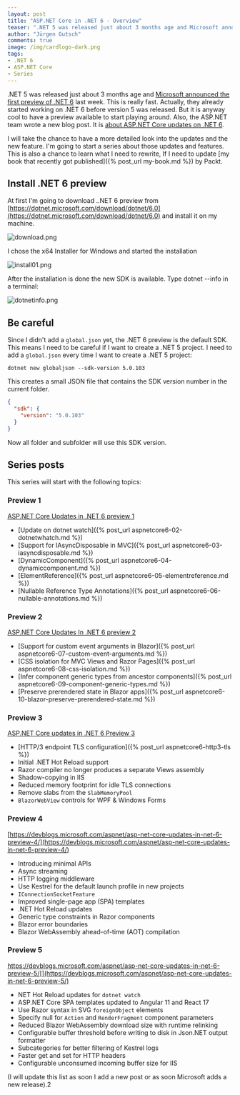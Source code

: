 ```yaml
---
layout: post
title: "ASP.​NET Core in .NET 6 - Overview"
teaser: ".NET 5 was released just about 3 months age and Microsoft announced the first preview of .NET 6 last week. This is really fast. Actually they already started working on .NET 6 before version 5 was released. But it is anyway cool to have a preview available to start playing around. Also the ASP.NET team wrote a new blog post. It is about ASP.NET Core updates on .NET 6. I will take the chance to have more detailed look into the updates and the new feature. I'm going to start a series about those updates and features."
author: "Jürgen Gutsch"
comments: true
image: /img/cardlogo-dark.png
tags: 
- .NET 6
- ASP.NET Core
- Series
---
```


.NET 5 was released just about 3 months age and [Microsoft announced the first preview of .NET 6](https://devblogs.microsoft.com/dotnet/announcing-net-6-preview-1/) last week. This is really fast. Actually, they already started working on .NET 6 before version 5 was released. But it is anyway cool to have a preview available to start playing around. Also, the ASP.NET team wrote a new blog post. It is [about ASP.NET Core updates on .NET 6](https://devblogs.microsoft.com/aspnet/asp-net-core-updates-in-net-6-preview-1/).

I will take the chance to have a more detailed look into the updates and the new feature. I'm going to start a series about those updates and features. This is also a chance to learn what I need to rewrite, If I need to update [my book that recently got published]({% post_url my-book.md %}) by Packt.

## Install .NET 6 preview

At first I'm going to download ..NET 6 preview from [https://dotnet.microsoft.com/download/dotnet/6.0](https://dotnet.microsoft.com/download/dotnet/6.0) and  install it on my machine.

![download.png]({{site.baseurl}}/img/aspnetcore6/download.png)

I chose the x64 Installer for Windows and started the installation

![install01.png]({{site.baseurl}}/img/aspnetcore6/install01.png)

After the installation is done the new SDK is available. Type dotnet --info in a terminal:

![dotnetinfo.png]({{site.baseurl}}/img/aspnetcore6/dotnetinfo.png)

## Be careful

Since I didn't add a `global.json` yet, the .NET 6 preview is the default SDK. This means I need to be careful if I want to create a .NET 5 project. I need to add a `global.json` every time I want to create a .NET 5 project:

```shell
dotnet new globaljson --sdk-version 5.0.103
```

This creates a small JSON file that contains the SDK version number in the current folder.

```json
{
  "sdk": {
    "version": "5.0.103"
  }
}
```

Now all folder and subfolder will use this SDK version.

## Series posts

This series will start with the following topics:

### Preview 1

[ASP.NET Core Updates in .NET 6 preview 1](https://devblogs.microsoft.com/aspnet/asp-net-core-updates-in-net-6-preview-1/)

* [Update on dotnet watch]({% post_url aspnetcore6-02-dotnetwhatch.md %})
* [Support for IAsyncDisposable in MVC]({% post_url aspnetcore6-03-iasyncdisposable.md %})
* [DynamicComponent]({% post_url aspnetcore6-04-dynamiccomponent.md %})
* [ElementReference]({% post_url aspnetcore6-05-elementreference.md %})
* [Nullable Reference Type Annotations]({% post_url aspnetcore6-06-nullable-annotations.md %})

### Preview 2

[ASP.NET Core Updates In .NET 6 preview 2](https://devblogs.microsoft.com/aspnet/asp-net-core-updates-in-net-6-preview-2/)

- [Support for custom event arguments in Blazor]({% post_url aspnetcore6-07-custom-event-arguments.md %})
- [CSS isolation for MVC Views and Razor Pages]({% post_url aspnetcore6-08-css-isolation.md %})
- [Infer component generic types from ancestor components]({% post_url aspnetcore6-09-component-generic-types.md %})
- [Preserve prerendered state in Blazor apps]({% post_url aspnetcore6-10-blazor-preserve-prerendered-state.md %})

### Preview 3

[ASP.NET Core updates in .NET 6 Preview 3](https://devblogs.microsoft.com/aspnet/asp-net-core-updates-in-net-6-preview-3/)

* [HTTP/3 endpoint TLS configuration]({% post_url aspnetcore6-http3-tls %})
* Initial .NET Hot Reload support
* Razor compiler no longer produces a separate Views assembly
* Shadow-copying in IIS
* Reduced memory footprint for idle TLS connections
* Remove slabs from the `SlabMemoryPool`
* `BlazorWebView` controls for WPF & Windows Forms

### Preview 4

[https://devblogs.microsoft.com/aspnet/asp-net-core-updates-in-net-6-preview-4/](https://devblogs.microsoft.com/aspnet/asp-net-core-updates-in-net-6-preview-4/)

- Introducing minimal APIs
- Async streaming
- HTTP logging middleware
- Use Kestrel for the default launch profile in new projects
- `IConnectionSocketFeature`
- Improved single-page app (SPA) templates
- .NET Hot Reload updates
- Generic type constraints in Razor components
- Blazor error boundaries
- Blazor WebAssembly ahead-of-time (AOT) compilation

### Preview 5

https://devblogs.microsoft.com/aspnet/asp-net-core-updates-in-net-6-preview-5/[](https://devblogs.microsoft.com/aspnet/asp-net-core-updates-in-net-6-preview-5/)

- NET Hot Reload updates for `dotnet watch`
- ASP.NET Core SPA templates updated to Angular 11 and React 17
- Use Razor syntax in SVG `foreignObject` elements
- Specify null for `Action` and `RenderFragment` component parameters
- Reduced Blazor WebAssembly download size with runtime relinking
- Configurable buffer threshold before writing to disk in Json.NET output formatter
- Subcategories for better filtering of Kestrel logs
- Faster get and set for HTTP headers
- Configurable unconsumed incoming buffer size for IIS

(I will update this list as soon I add a new post or as soon Microsoft adds a new release).2
